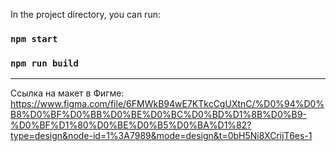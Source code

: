
In the project directory, you can run:
### `npm start`
### `npm run build`
---

Ссылка на макет в Фигме: https://www.figma.com/file/6FMWkB94wE7KTkcCgUXtnC/%D0%94%D0%B8%D0%BF%D0%BB%D0%BE%D0%BC%D0%BD%D1%8B%D0%B9-%D0%BF%D1%80%D0%BE%D0%B5%D0%BA%D1%82?type=design&node-id=1%3A7989&mode=design&t=0bH5Ni8XCrijT6es-1
